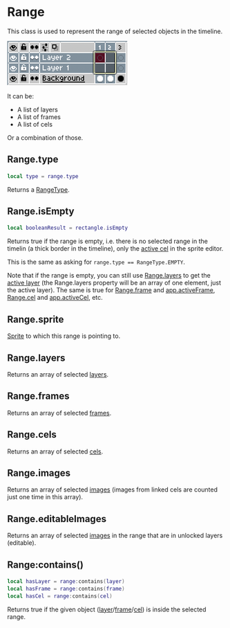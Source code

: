 # Range

This class is used to represent the range of selected objects in the
timeline.

![Timeline Example](rangetype/cels.png)

It can be:

* A list of layers
* A list of frames
* A list of cels

Or a combination of those.

## Range.type

```lua
local type = range.type
```

Returns a [RangeType](rangetype.md).

## Range.isEmpty

```lua
local booleanResult = rectangle.isEmpty
```

Returns true if the range is empty, i.e. there is no selected range in
the timelin (a thick border in the timeline), only the [active cel](app.md#appactivecel)
in the sprite editor.

This is the same as asking for `range.type == RangeType.EMPTY`.

Note that if the range is empty, you can still use
[Range.layers](#rangelayers) to get the [active
layer](app.md#appactivelayer) (the Range.layers property will be an
array of one element, just the active layer). The same is true for
[Range.frame](#rangeframes) and
[app.activeFrame](app.md#appactiveframe),
[Range.cel](#rangecels) and
[app.activeCel](app.md#appactivecel), etc.

## Range.sprite

[Sprite](sprite.md#sprite) to which this range is pointing to.

## Range.layers

Returns an array of selected [layers](layer.md#layer).

## Range.frames

Returns an array of selected [frames](frame.md#frame).

## Range.cels

Returns an array of selected [cels](cel.md#cel).

## Range.images

Returns an array of selected [images](image.md#image) (images from linked
cels are counted just one time in this array).

## Range.editableImages

Returns an array of selected [images](image.md#image) in the range that are
in unlocked layers (editable).

## Range:contains()

```lua
local hasLayer = range:contains(layer)
local hasFrame = range:contains(frame)
local hasCel = range:contains(cel)
```

Returns true if the given object
([layer](layer.md#layer)/[frame](frame.md#frame)/[cel](cel.md#cel)) is
inside the selected range.
